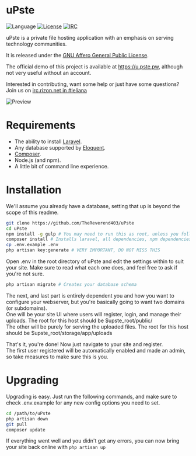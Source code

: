uPste
==========

![Language](https://img.shields.io/badge/language-PHP-blue.svg?style=flat-square)
[![License](https://img.shields.io/badge/license-AGPLv3-blue.svg?style=flat-square)](https://www.gnu.org/licenses/agpl-3.0.en.html)
[![IRC](https://img.shields.io/badge/chat-IRC-green.svg?style=flat-square)](https://qchat.rizon.net/?channels=leliana)

uPste is a private file hosting application with an emphasis on serving technology communities.

It is released under the [GNU Affero General Public License](https://www.gnu.org/licenses/agpl-3.0.html).

The official demo of this project is available at https://u.pste.pw, although not very useful without an account.

Interested in contributing, want some help or just have some questions? Join us on [irc.rizon.net in #leliana](https://qchat.rizon.net/?channels=leliana)

![Preview](https://a.pste.pw/WAZs.png)

# Requirements

* The ability to install [Laravel](http://laravel.com/docs/5.1/installation).
* Any database supported by [Eloquent](http://laravel.com/docs/5.1/database#configuration).
* [Composer](http://getcomposer.org/).
* Node.js (and npm).
* A little bit of command line experience.

# Installation

We'll assume you already have a database, setting that up is beyond the scope of this readme.

````bash
git clone https://github.com/TheReverend403/uPste
cd uPste
npm install -g gulp # You may need to run this as root, unless you follow the instructions at https://github.com/sindresorhus/guides/blob/master/npm-global-without-sudo.md
composer install # Installs laravel, all dependencies, npm dependencies, and compiles assets.
cp .env.example .env
php artisan key:generate # VERY IMPORTANT, DO NOT MISS THIS
````

Open .env in the root directory of uPste and edit the settings within to suit your site. Make sure to read what each one does, and feel free to ask if you're not sure.

````bash
php artisan migrate # Creates your database schema
````

The next, and last part is entirely dependent you and how you want to configure your webserver, 
but you're basically going to want two domains (or subdomains).  
One will be your site UI where users will register, login, and manage their uploads. The root for this host should be $upste_root/public/  
The other will be purely for serving the uploaded files. The root for this host should be $upste_root/storage/app/uploads

That's it, you're done! Now just navigate to your site and register.  
The first user registered will be automatically enabled and made an admin, so take measures to make sure this is you.

# Upgrading

Upgrading is easy. Just run the following commands, and make sure to check .env.example for any new config options you need to set.

````bash
cd /path/to/uPste
php artisan down
git pull
composer update
````

If everything went well and you didn't get any errors, you can now bring your site back online with `php artisan up`